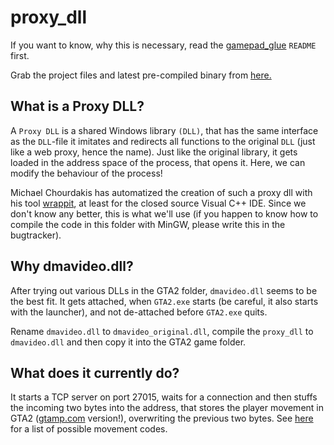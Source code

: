 # proxy_dll
If you want to know, why this is necessary, read the [gamepad_glue](https://github.com/Bytewerk/gta2-hackers-remix/tree/master/gamepad_glue) `README` first.

Grab the project files and latest pre-compiled binary from [here.](https://github.com/Bytewerk/gta2-hackers-remix/releases/tag/0.0.0-proxy_dll)

## What is a Proxy DLL?

A `Proxy DLL` is a shared Windows library `(DLL)`, that has the same interface as the `DLL`-file it imitates and redirects all functions to the original `DLL` (just like a web proxy, hence the name). Just like the original library, it gets loaded in the address space of the process, that opens it. Here, we can modify the behaviour of the process!

Michael Chourdakis has automatized the creation of such a proxy dll with his tool [wrappit](http://www.codeproject.com/Articles/16541/Create-your-Proxy-DLLs-automatically), at least for the closed source Visual C++ IDE. Since we don't know any better, this is what we'll use (if you happen to know how to compile the code in this folder with MinGW, please write this in the bugtracker).

## Why dmavideo.dll?
After trying out various DLLs in the GTA2 folder, `dmavideo.dll` seems to be the best fit. It gets attached, when `GTA2.exe` starts (be careful, it also starts with the launcher), and not de-attached before `GTA2.exe` quits.

Rename `dmavideo.dll` to `dmavideo_original.dll`, compile the `proxy_dll` to `dmavideo.dll` and then copy it into the GTA2 game folder.

## What does it currently do?
It starts a TCP server on port 27015, waits for a connection and then stuffs the incoming two bytes into the address, that stores the player movement in GTA2 ([gtamp.com](http://gtamp.com/gta2/) version!), overwriting the previous two bytes. See [here](https://github.com/Bytewerk/gta2-hackers-remix/blob/master/gamepad_glue/sdl_controller_code/gta2_controls.h) for a list of possible movement codes.


